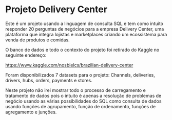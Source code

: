 # Projeto Delivery Center
Este é um projeto usando a linguagem de consulta SQL e tem como intuito responder 20 perguntas de negócios para a empresa Delivery Center, uma plataforma que integra lojistas e marketplaces criando um ecossistema para venda de produtos e comidas.

O banco de dados e todo o contexto do projeto foi retirado do Kaggle no seguinte endereço: 

https://www.kaggle.com/nosbielcs/brazilian-delivery-center 

Foram disponibilizados 7 datasets para o projeto: Channels, deliveries, drivers, hubs, orders, payments e stores.

Neste projeto não irei mostrar todo o processo de carregamento e tratamento de dados pois o intuito é apenas a resolução de problemas de negócio usando as várias possibilidades do SQL como consulta de dados usando funções de agrupamento, função de ordenamento, funções de agregamento e junções.
